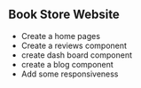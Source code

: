 ## Book Store Website 
* Create a home pages 
* Create a reviews component 
* create dash board component 
* create a blog component 
* Add some responsiveness  